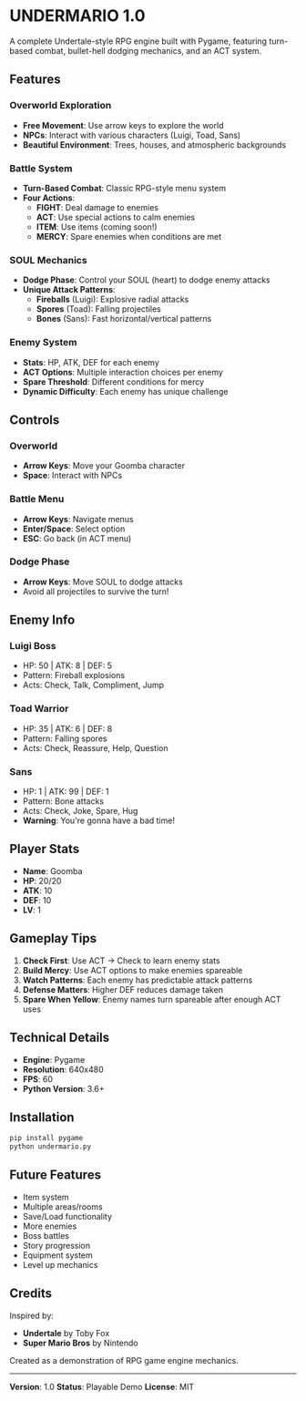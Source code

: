 # UNDERMARIO 1.0

A complete Undertale-style RPG engine built with Pygame, featuring turn-based combat, bullet-hell dodging mechanics, and an ACT system.

## Features

### Overworld Exploration
- **Free Movement**: Use arrow keys to explore the world
- **NPCs**: Interact with various characters (Luigi, Toad, Sans)
- **Beautiful Environment**: Trees, houses, and atmospheric backgrounds

### Battle System
- **Turn-Based Combat**: Classic RPG-style menu system
- **Four Actions**:
  - **FIGHT**: Deal damage to enemies
  - **ACT**: Use special actions to calm enemies
  - **ITEM**: Use items (coming soon!)
  - **MERCY**: Spare enemies when conditions are met

### SOUL Mechanics
- **Dodge Phase**: Control your SOUL (heart) to dodge enemy attacks
- **Unique Attack Patterns**:
  - **Fireballs** (Luigi): Explosive radial attacks
  - **Spores** (Toad): Falling projectiles
  - **Bones** (Sans): Fast horizontal/vertical patterns

### Enemy System
- **Stats**: HP, ATK, DEF for each enemy
- **ACT Options**: Multiple interaction choices per enemy
- **Spare Threshold**: Different conditions for mercy
- **Dynamic Difficulty**: Each enemy has unique challenge

## Controls

### Overworld
- **Arrow Keys**: Move your Goomba character
- **Space**: Interact with NPCs

### Battle Menu
- **Arrow Keys**: Navigate menus
- **Enter/Space**: Select option
- **ESC**: Go back (in ACT menu)

### Dodge Phase
- **Arrow Keys**: Move SOUL to dodge attacks
- Avoid all projectiles to survive the turn!

## Enemy Info

### Luigi Boss
- HP: 50 | ATK: 8 | DEF: 5
- Pattern: Fireball explosions
- Acts: Check, Talk, Compliment, Jump

### Toad Warrior
- HP: 35 | ATK: 6 | DEF: 8
- Pattern: Falling spores
- Acts: Check, Reassure, Help, Question

### Sans
- HP: 1 | ATK: 99 | DEF: 1
- Pattern: Bone attacks
- Acts: Check, Joke, Spare, Hug
- **Warning**: You're gonna have a bad time!

## Player Stats
- **Name**: Goomba
- **HP**: 20/20
- **ATK**: 10
- **DEF**: 10
- **LV**: 1

## Gameplay Tips

1. **Check First**: Use ACT → Check to learn enemy stats
2. **Build Mercy**: Use ACT options to make enemies spareable
3. **Watch Patterns**: Each enemy has predictable attack patterns
4. **Defense Matters**: Higher DEF reduces damage taken
5. **Spare When Yellow**: Enemy names turn spareable after enough ACT uses

## Technical Details

- **Engine**: Pygame
- **Resolution**: 640x480
- **FPS**: 60
- **Python Version**: 3.6+

## Installation

```bash
pip install pygame
python undermario.py
```

## Future Features
- Item system
- Multiple areas/rooms
- Save/Load functionality
- More enemies
- Boss battles
- Story progression
- Equipment system
- Level up mechanics

## Credits

Inspired by:
- **Undertale** by Toby Fox
- **Super Mario Bros** by Nintendo

Created as a demonstration of RPG game engine mechanics.

---

**Version**: 1.0
**Status**: Playable Demo
**License**: MIT
